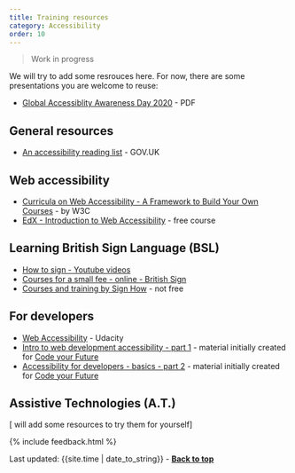 ```yaml
---
title: Training resources
category: Accessibility
order: 10
---
```


<blockquote class="red">
  <p>Work in progress</p>
</blockquote>

 We will try to add some resrouces here. For now, there are some presentations you are welcome to reuse:

 - [Global Accessiblity Awareness Day 2020](/inclusion/accessibility/files/GAAD-2020-presentation-for-the-public.pdf) - PDF
 
## General resources
 
- [An accessibility reading list](https://accessibility.blog.gov.uk/2017/10/23/an-accessibility-reading-list/) - GOV.UK
 
## Web accessibility
 
- [Curricula on Web Accessibility - A Framework to Build Your Own Courses](https://www.w3.org/WAI/curricula/) - by W3C
- [EdX - Introduction to Web Accessibility](https://www.edx.org/course/web-accessibility-introduction) - free course

## Learning British Sign Language (BSL)

- [How to sign - Youtube videos](https://www.youtube.com/playlist?list=PLAoW1zMlmOlkU3VqAmNmEQ6kxSs9hxu8D)
- [Courses for a small fee - online - British Sign](https://www.british-sign.co.uk/)
- [Courses and training by Sign How](https://www.signhow.co.uk/) - not free

## For developers
- [Web Accessibility](https://www.udacity.com/course/web-accessibility--ud891) - Udacity
- [Intro to web development accessibility - part 1](https://docs.google.com/presentation/d/1CY7r_r8Zs6evWuQpGZK_E2zvXqNWbEEd5x5n1OhE6Rg/edit?usp=sharing) - material initially created for [Code your Future](https://codeyourfuture.io/)
- [Accessibility for developers - basics - part 2](https://docs.google.com/presentation/d/15PG1w766J_EJGSVOnrjrn6ti_-K_7hdRjXZzA-sxTQ4/edit?usp=sharing) - material initially created for [Code your Future](https://codeyourfuture.io/)

## Assistive Technologies (A.T.)

[ will add some resources to try them for yourself]


{% include feedback.html %}
<div>Last updated: {{site.time | date_to_string}} - <a href="#"><strong>Back to top</strong></a></div>
